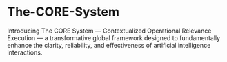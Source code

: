 # The-CORE-System
Introducing The CORE System — Contextualized Operational Relevance Execution — a transformative global framework designed to fundamentally enhance the clarity, reliability, and effectiveness of artificial intelligence interactions.
